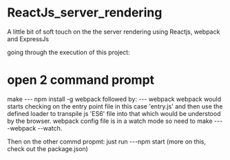 
# ReactJs_server_rendering
A little bit of soft touch on the the server rendering using Reactjs, webpack and ExpressJs 

going through the execution of this project:

# open 2 command prompt
make  --- npm install -g webpack 
followed by:
--- webpack
webpack would starts checking on the entry point file in this case 'entry.js' 
and then use the defined loader to transpile js 'ES6' file 
into that which would be understood by the browser.
webpack config file is in a watch mode so need to make
----webpack --watch.

Then on the other commd propmt:
just run ---npm start (more on this, check out the package.json)



